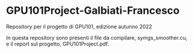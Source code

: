 # GPU101Project-Galbiati-Francesco
Repository per il progetto di GPU101, edizione autunno 2022

In questa repository sono presenti il file da compilare, symgs_smoother.cu, e il report sul progetto, GPU101Project.pdf.
